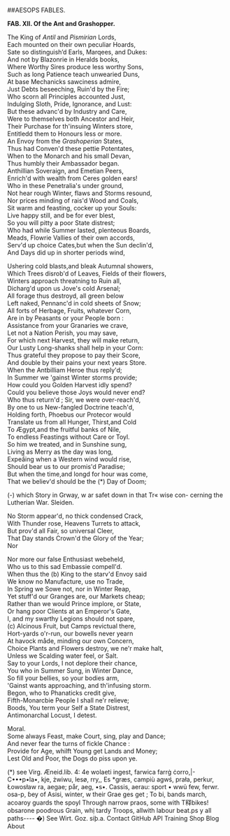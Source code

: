 ##AESOPS FABLES.

**FAB. XII. Of the Ant and Grashopper.** 

The King of _Antil_ and _Pismirian_ Lords,  
Each mounted on their own peculiar Hoards,  
Sate so distinguish’d Earls, Marqees, and Dukes:  
And not by Blazonrie in Heralds books,   
Where Worthy Sires produce less worthy Sons,   
Such as long Patience teach unwearied Duns,   
At base Mechanicks sawciness admire,   
Just Debts beseeching, Ruin'd by the Fire;   
Who scorn all Principles accounted Just,   
Indulging Sloth, Pride, Ignorance, and Lust:   
But these advanc'd by Industry and Care,   
Were to themselves both Ancestor and Heir,   
Their Purchase for th'insuing Winters store,   
Entitledd them to Honours less or more.  
  An Envoy from the _Grashoperian_ States,         
Thus had Conven'd these pettie Potentates,       
When to the Monarch and his small Devan,       
Thus humbly their Ambassador began.      
  Anthillian Soveraign, and Emetian Peers,   
Enrich'd with wealth from Ceres golden ears!   
Who in these Penetralia's under ground,   
Not hear rough Winter, flaws and Storms resound,   
Nor prices minding of rais'd Wood and Coals,   
Sit warm and feasting, cocker up your Souls:   
Live happy still, and be for ever blest,   
So you will pitty a poor State distrest;   
Who had while Summer lasted, plenteous Boards,   
Meads, Flowrie Vallies of their own accords,  
Serv'd up choice Cates,but when the Sun declin'd,  
And Days did up in shorter periods wind,  

Ushering cold blasts,and bleak Autumnal showers,   
Which Trees disrob'd of Leaves, Fields of their flowers,   
Winters approach threatning to Ruin all,   
Dicharg'd upon us Jove's cold Arsenal;   
All forage thus destroyd, all green below   
Left naked, Pennanc'd in cold sheets of Snow;   
All forts of Herbage, Fruits, whatever Corn,   
Are in by Peasants or your People born :   
Assistance from your Granaries we crave,   
Let not a Nation Perish, you may save,   
For which next Harvest, they will make return,   
Our Lusty Long-shanks shall help in your Corn:   
Thus grateful they propose to pay their Score,   
And double by their pains your next years Store.   
When the Antbilliam Heroe thus reply'd;   
In Summer we 'gainst Winter storms provide;   
How could you Golden Harvest idly spend?   
Could you believe those Joys would never end?   
Who thus return'd ; Sir, we were over-reach'd,   
By one to us New-fangled Doctrine teach'd,   
Holding forth, Phoebus our Protecor would   
Translate us from all Hunger, Thirst,and Cold   
To Ægypt,and the fruitful banks of Nile,   
To endless Feastings without Care or Toyl.   
So him we treated, and in Sunshine sung,   
Living as Merry as the day was long,   
Expeầing when a Western wind would rise,   
Should bear us to our promis'd Paradise;   
But when the time,and longd for hour was come,   
That we believ'd should be the (*) Day of Doom;  

(-) which Story in Grway, w ar
safet down in that Tr« wise con-
cerning the Lutherian War. Sleiden.

No Storm appear'd, no thick condensed Crack,  
With Thunder rose, Heavens Turrets to attack,   
But prov'd all Fair, so universal Cleer,  
That Day stands Crown'd the Glory of the Year;   
                                      Nor

Nor more our false Enthusiast webeheld,   
Who us to this sad Embassie compell'd.   
When thus the (b) King to the starv'd Envoy said  
We know no Manufacture, use no Trade,   
In Spring we Sowe not, nor in Winter Reap,   
Yet stuff'd our Granges are, our Markets cheap;   
Rather than we would Prince implore, or State,   
Or hang poor Clients at an Emperor's Gate,   
I, and my swarthy Legions should not spare,  
(c) Alcinous Fruit, but Camps revictual there,   
Hort-yards o'r-run, our bowells never yearn   
At havock måde, minding our own Concern,   
Choice Plants and Flowers destroy, we ne'r make halt,   
Unless we Scalding water feel, or Salt.    
  Say to your Lords, I not deplore their chance,   
You who in Summer Sung, in Winter Dance,   
So fill your bellies, so your bodies arm,   
'Gainst wants approaching, and th'infusing storm.   
Begon, who to Phanaticks credit give,   
Fifth-Monarcbie People I shall ne'r relieve;   
Boods, You term your Self a State Distrest,   
Antimonarchal Locust, I detest.  

Moral.   
Some always Feast, make Court, sing, play and Dance;  
And never fear the turns of fickle Chance :   
Provide for Age, whilft Young get Lands and Money;   
Lest Old and Poor, the Dogs do piss upon ye.  


(*) see Virg. Æneid.lib. 4: 4e wolaeti ingest, farwica farrġ ċorro,|- C•••p•la•, kje, żwiwu, lesø, rry,, Es *græs, campiù agwś, prała, perkur, Łowosław ra, aegae; pår, aeg,
•s•. Cassis, aerau: sport • wwủ few, ferwr.
osa-p, ɓey of Asisi, winter, w their Grae
ges get ; To bi, bands march, acoaroy guards the spoyl Through narrow praos, some with T释bikes! obsarone poodrous Grain, whị tardy Troops, allwith labour beat.ps y all paths----
�) See Wirt. Goz. siþ.a.
Contact GitHub API Training Shop Blog About
